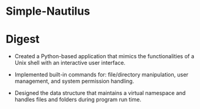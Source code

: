 # Simple-Nautilus

# Digest
- Created a Python-based application that mimics the functionalities of a Unix shell with an interactive user interface.

- Implemented built-in commands for: file/directory manipulation, user management, and system permission handling.

- Designed the data structure that maintains a virtual namespace and handles files and folders during program run time.
